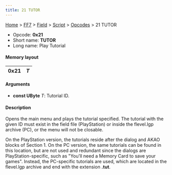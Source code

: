 ```yaml
---
title: 21 TUTOR
---
```


[Home](../../../../Main%20Page.md.md) > [FF7](../../../../FF7.md) > [Field](../../../Field.md) > [Script](../../Script.md) > [Opcodes](../Opcodes.md) > 21 TUTOR

-   Opcode: **0x21**
-   Short name: **TUTOR**
-   Long name: Play Tutorial

#### Memory layout

| 0x21 | *T* |
|------|-----|

#### Arguments

-   **const UByte** *T*: Tutorial ID.

#### Description

Opens the main menu and plays the tutorial specified. The tutorial with
the given ID must exist in the field file (PlayStation) or inside the
flevel.lgp archive (PC), or the menu will not be closable.

On the PlayStation version, the tutorials reside after the dialog and
AKAO blocks of Section 1. On the PC version, the same tutorials can be
found in this location, but are not used and redundant since the dialogs
are PlayStation-specific, such as "You'll need a Memory Card to save
your games". Instead, the PC-specific tutorials are used, which are
located in the flevel.lgp archive and end with the extension **.tut**.
